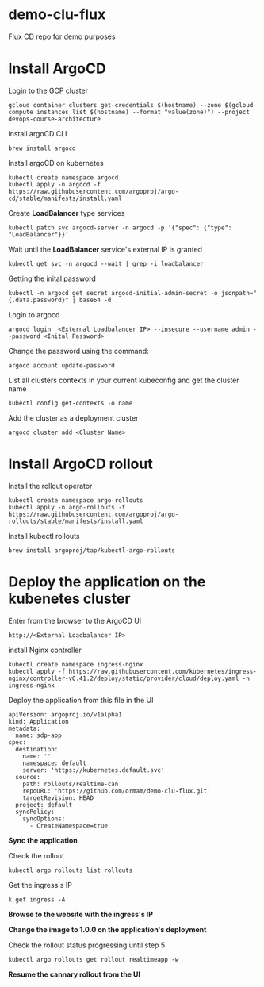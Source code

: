 # demo-clu-flux
Flux CD repo for demo purposes

# Install ArgoCD

Login to the GCP cluster
```
gcloud container clusters get-credentials $(hostname) --zone $(gcloud compute instances list $(hostname) --format "value(zone)") --project devops-course-architecture
```
install argoCD CLI
```
brew install argocd
```
Install argoCD on kubernetes
```
kubectl create namespace argocd
kubectl apply -n argocd -f https://raw.githubusercontent.com/argoproj/argo-cd/stable/manifests/install.yaml
```
Create **LoadBalancer** type services
```
kubectl patch svc argocd-server -n argocd -p '{"spec": {"type": "LoadBalancer"}}'
```
Wait until the **LoadBalancer** service's external IP is granted 
```
kubectl get svc -n argocd --wait | grep -i loadbalancer
```
Getting the inital password
```
kubectl -n argocd get secret argocd-initial-admin-secret -o jsonpath="{.data.password}" | base64 -d
```
Login to argocd
```
argocd login  <External Loadbalancer IP> --insecure --username admin --password <Inital Password> 
```
Change the password using the command:
```
argocd account update-password
```

List all clusters contexts in your current kubeconfig and get the cluster name
```
kubectl config get-contexts -o name
```
Add the cluster as a deployment cluster
```
argocd cluster add <Cluster Name>
```

# Install ArgoCD rollout

Install the rollout operator
```
kubectl create namespace argo-rollouts
kubectl apply -n argo-rollouts -f https://raw.githubusercontent.com/argoproj/argo-rollouts/stable/manifests/install.yaml
```
Install kubectl rollouts
```
brew install argoproj/tap/kubectl-argo-rollouts
```

# Deploy the application on the kubenetes cluster
Enter from the browser to the ArgoCD  UI
```
http://<External Loadbalancer IP>
```
install Nginx controller
```
kubectl create namespace ingress-nginx
kubectl apply -f https://raw.githubusercontent.com/kubernetes/ingress-nginx/controller-v0.41.2/deploy/static/provider/cloud/deploy.yaml -n ingress-nginx
```
Deploy the application from this file in the UI
```
apiVersion: argoproj.io/v1alpha1
kind: Application
metadata:
  name: sdp-app
spec:
  destination:
    name: ''
    namespace: default
    server: 'https://kubernetes.default.svc'
  source:
    path: rollouts/realtime-can
    repoURL: 'https://github.com/ormam/demo-clu-flux.git'
    targetRevision: HEAD
  project: default
  syncPolicy:
    syncOptions:
      - CreateNamespace=true
```

**Sync the application**

Check the rollout
```
kubectl argo rollouts list rollouts
```
Get the ingress's IP
```
k get ingress -A
```
**Browse to the website with the ingress's IP**

**Change the image to 1.0.0 on the application's deployment**

Check the rollout status progressing until step 5
```
kubectl argo rollouts get rollout realtimeapp -w
```

**Resume the cannary rollout from the UI**
